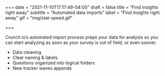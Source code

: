 +++
date = "2021-11-10T17:17:49-04:00"
draft = false
title = "Find insights right away"
subtitle = "Automated data imports"
label = "Find insights right away"
gif = "img/stat-speed.gif"

+++

Crunch.io’s automated import process preps your data for analysis so you can start analyzing as soon as your survey is out of field, or even sooner. 

* Data cleaning
* Clear naming & labels
* Questions organized into logical folders
* New tracker waves appends
